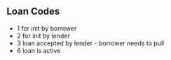  ## Loan Codes
 * 1 for init by borrower
 * 2 for init by lender
 * 3 loan accepted by lender - borrower needs to pull
 * 6 loan is active
